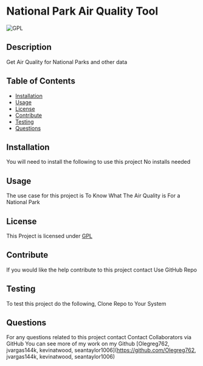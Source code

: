 # National Park Air Quality Tool
  ![GPL](https://img.shields.io/badge/License-GPLv3-blue.svg)

  ## Description
  Get Air Quality for National Parks and other data

  ## Table of Contents
  * [Installation](#installation)
  * [Usage](#usage)
  * [License](#license)
  * [Contribute](#contribute)
  * [Testing](#testing)
  * [Questions](#questions)
  
  ## Installation
  You will need to install the following to use this project
  No installs needed

  ## Usage
  The use case for this project is To Know What The Air Quality is For a National Park

  ## License
  This Project is licensed under [GPL](https://www.gnu.org/licenses/gpl-3.0)

  ## Contribute
  If you would like the help contribute to this project contact Use GitHub Repo

  ## Testing
  To test this project do the following,
  Clone Repo to Your System

  ## Questions
  For any questions related to this project contact Contact Collaborators via GitHub
  You can see more of my work on my Github [Olegreg762, jvargas144k, kevinatwood, seantaylor1006](https://github.com/Olegreg762, jvargas144k, kevinatwood, seantaylor1006)
